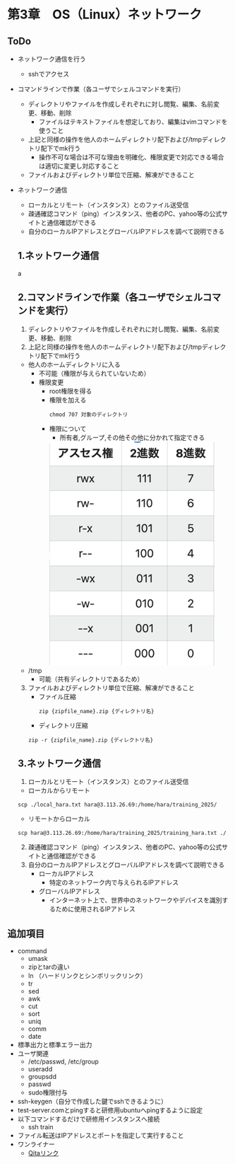 # 第3章　OS（Linux）ネットワーク
ToDo
--
- ネットワーク通信を行う
  - sshでアクセス
- コマンドラインで作業（各ユーザでシェルコマンドを実行）
  - ディレクトリやファイルを作成しそれぞれに対し閲覧、編集、名前変更、移動、削除
    - ファイルはテキストファイルを想定しており、編集はvimコマンドを使うこと
  - 上記と同様の操作を他人のホームディレクトリ配下および/tmpディレクトリ配下でmk行う
    - 操作不可な場合は不可な理由を明確化、権限変更で対応できる場合は適切に変更し対応すること
  - ファイルおよびディレクトリ単位で圧縮、解凍ができること
- ネットワーク通信
  - ローカルとリモート（インスタンス）とのファイル送受信
  - 疎通確認コマンド（ping）インスタンス、他者のPC、yahoo等の公式サイトと通信確認ができる
  - 自分のローカルIPアドレスとグローバルIPアドレスを調べて説明できる

  1.ネットワーク通信
  --
  a

  2.コマンドラインで作業（各ユーザでシェルコマンドを実行）
  --
  1. ディレクトリやファイルを作成しそれぞれに対し閲覧、編集、名前変更、移動、削除
  2. 上記と同様の操作を他人のホームディレクトリ配下および/tmpディレクトリ配下でmk行う
  - 他人のホームディレクトリに入る
    - 不可能（権限が与えられていないため）
    - 権限変更
      - root権限を得る
      - 権限を加える
        ```
        chmod 707 対象のディレクトリ
        ```
      - 権限について
        - 所有者,グループ,その他その他に分かれて指定できる
        <img src=./img/Chapter3_img1.png>
  - /tmp
    - 可能（共有ディレクトリであるため）
  3. ファイルおよびディレクトリ単位で圧縮、解凍ができること
     - ファイル圧縮
       ```
       zip {zipfile_name}.zip {ディレクトリ名}
       ```
     - ディレクトリ圧縮
      ```
      zip -r {zipfile_name}.zip {ディレクトリ名}
      ```

  3.ネットワーク通信
  --
  1. ローカルとリモート（インスタンス）とのファイル送受信
    - ローカルからリモート
    ```
    scp ./local_hara.txt hara@3.113.26.69:/home/hara/training_2025/
    ```
    - リモートからローカル
    ```
    scp hara@3.113.26.69:/home/hara/training_2025/training_hara.txt ./
    ```
  2. 疎通確認コマンド（ping）インスタンス、他者のPC、yahoo等の公式サイトと通信確認ができる
  3. 自分のローカルIPアドレスとグローバルIPアドレスを調べて説明できる
     - ローカルIPアドレス
       - 特定のネットワーク内で与えられるIPアドレス
     - グローバルIPアドレス
       - インターネット上で、世界中のネットワークやデバイスを識別するために使用されるIPアドレス



追加項目
--
- command
  - umask
  - zipとtarの違い
  - ln （ハードリンクとシンボリックリンク）
  - tr
  - sed
  - awk
  - cut
  - sort
  - uniq
  - comm
  - date
- 標準出力と標準エラー出力
- ユーザ関連
  - /etc/passwd, /etc/group
  - useradd
  - groupsdd
  - passwd
  - sudo権限付与
- ssh-keygen（自分で作成した鍵でsshできるように）
- test-server.comとpingすると研修用ubuntuへpingするように設定
- 以下コマンドするだけで研修用インスタンスへ接続
  - ssh train
- ファイル転送はIPアドレスとポートを指定して実行すること
- ワンライナー
  - [Qitaリンク](https://qiita.com/ryuichi1208/items/55b73d8ae75993dc10c1)

